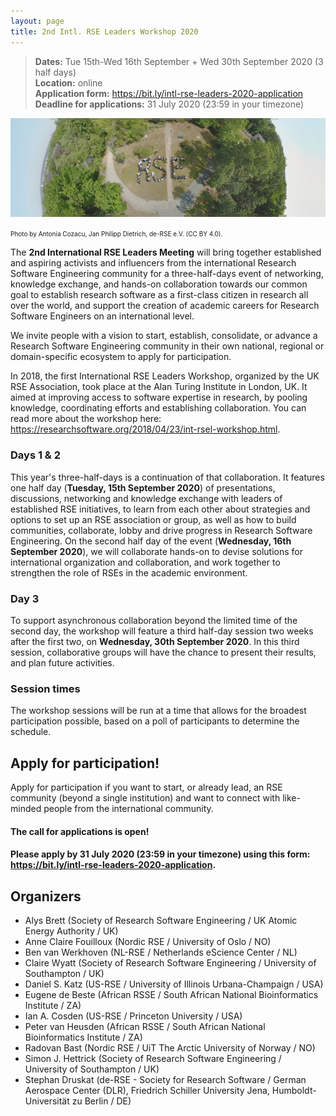 ```yaml
---
layout: page
title: 2nd Intl. RSE Leaders Workshop 2020
---
```


> **Dates:** Tue 15th-Wed 16th September + Wed 30th September 2020 (3 half days)  
> **Location:** online  
> **Application form:** <https://bit.ly/intl-rse-leaders-2020-application>  
> **Deadline for applications:** 31 July 2020 (23:59 in your timezone)

![Edited group photo from the deRSE19 conference.](./img/derse.png)

<span style="font-size:x-small">Photo by Antonia Cozacu, Jan Philipp Dietrich, de-RSE e.V. (CC BY 4.0).</span>

The **2nd International RSE Leaders Meeting** will bring together established and aspiring activists and influencers from the 
international Research Software Engineering community for a three-half-days event of networking, knowledge exchange, 
and hands-on collaboration towards our common goal to establish research software as a first-class citizen in 
research all over the world, and support the creation of academic careers for Research Software Engineers on 
an international level.

We invite people with a vision to start, establish, consolidate, or advance a Research Software Engineering 
community in their own national, regional or domain-specific ecosystem to apply for participation.

In 2018, the first International RSE Leaders Workshop, organized by the UK RSE Association, took place at 
the Alan Turing Institute in London, UK.
It aimed at improving access to software expertise in research, by pooling knowledge, coordinating efforts 
and establishing collaboration.
You can read more about the workshop here: <https://researchsoftware.org/2018/04/23/int-rsel-workshop.html>.

### Days 1 & 2

This year's three-half-days is a continuation of that collaboration.
It features one half day (**Tuesday, 15th September 2020**) of presentations, discussions, networking and knowledge exchange with leaders of 
established RSE initiatives, to learn from each other about strategies and options to set up an RSE 
association or group, as well as how to build communities, collaborate, lobby and drive progress in 
Research Software Engineering.
On the second half day of the event (**Wednesday, 16th September 2020**), we will collaborate hands-on to devise solutions for international 
organization and collaboration, and work together to strengthen the role of RSEs in the academic environment.

### Day 3

To support asynchronous collaboration beyond the limited time of the second day, the workshop will feature a third half-day session two weeks after the first two, on **Wednesday, 30th September 2020**. In this third session, collaborative groups will have the chance to present their results, and plan future activities.

### Session times

The workshop sessions will be run at a time that allows for the broadest participation possible, based on a poll of participants to determine the schedule.

## Apply for participation!

Apply for participation if you want to start, or already lead, an RSE community (beyond a single institution) 
and want to connect with like-minded people from the international community.

#### **The call for applications is open!**  
#### **Please apply by 31 July 2020 (23:59 in your timezone) using this form: <https://bit.ly/intl-rse-leaders-2020-application>.**

## Organizers

- Alys Brett (Society of Research Software Engineering / UK Atomic Energy Authority / UK)
- Anne Claire Fouilloux (Nordic RSE / University of Oslo / NO)
- Ben van Werkhoven (NL-RSE / Netherlands eScience Center / NL)
- Claire Wyatt (Society of Research Software Engineering / University of Southampton / UK)
- Daniel S. Katz (US-RSE / University of Illinois Urbana-Champaign / USA)
- Eugene de Beste (African RSSE / South African National Bioinformatics Institute / ZA)
- Ian A. Cosden (US-RSE / Princeton University / USA)
- Peter van Heusden (African RSSE / South African National Bioinformatics Institute / ZA)
- Radovan Bast (Nordic RSE / UiT The Arctic University of Norway / NO)
- Simon J. Hettrick (Society of Research Software Engineering / University of Southampton / UK)
- Stephan Druskat (de-RSE - Society for Research Software / German Aerospace Center (DLR), Friedrich Schiller University Jena, Humboldt-Universität zu Berlin / DE)
